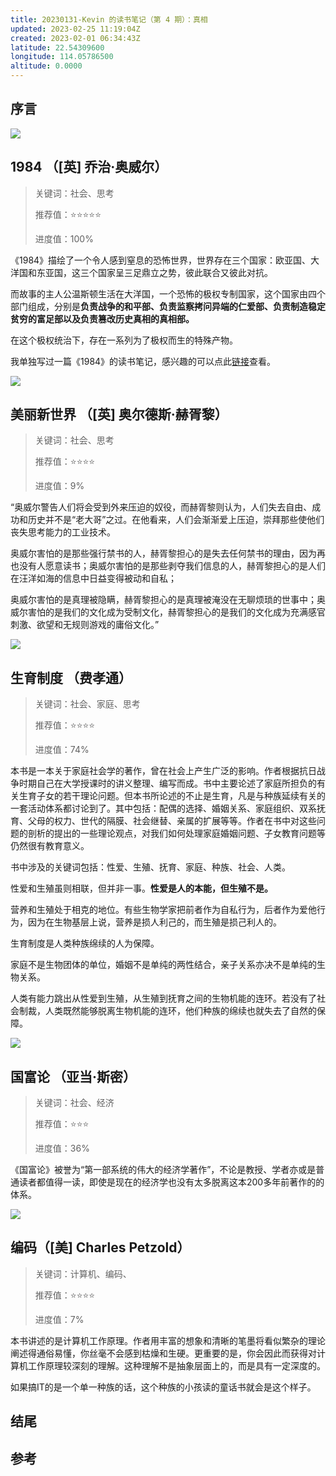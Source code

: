 ```yaml
---
title: 20230131-Kevin 的读书笔记（第 4 期）：真相
updated: 2023-02-25 11:19:04Z
created: 2023-02-01 06:34:43Z
latitude: 22.54309600
longitude: 114.05786500
altitude: 0.0000
---
```


## 序言

>

![](http://img.ifree258.top/ifree.love/content/reading_notes/2023/01/1984_cover.jpeg)

## 1984 （[英] 乔治·奥威尔）

> 关键词：社会、思考
>
> 推荐值：⭐⭐⭐⭐⭐
>
> 进度值：100%

《1984》描绘了一个令人感到窒息的恐怖世界，世界存在三个国家：欧亚国、大洋国和东亚国，这三个国家呈三足鼎立之势，彼此联合又彼此对抗。

而故事的主人公温斯顿生活在大洋国，一个恐怖的极权专制国家，这个国家由四个部门组成，分别是**负责战争的和平部、负责监察拷问异端的仁爱部、负责制造稳定贫穷的富足部以及负责篡改历史真相的真相部。**

在这个极权统治下，存在一系列为了极权而生的特殊产物。

我单独写过一篇《1984》的读书笔记，感兴趣的可以点此[链接](https://mp.weixin.qq.com/s/-F5KxwfsB1dTIULvvwo35g)查看。

![](http://img.ifree258.top/ifree.love/content/reading_notes/2023/01/%E7%BE%8E%E4%B8%BD%E6%96%B0%E4%B8%96%E7%95%8C_cover.jpeg)

## 美丽新世界 （[英] 奥尔德斯·赫胥黎）

> 关键词：社会、思考
>
> 推荐值：⭐⭐⭐⭐
>
> 进度值：9%

“奥威尔警告人们将会受到外来压迫的奴役，而赫胥黎则认为，人们失去自由、成功和历史并不是“老大哥”之过。在他看来，人们会渐渐爱上压迫，崇拜那些使他们丧失思考能力的工业技术。

奥威尔害怕的是那些强行禁书的人，赫胥黎担心的是失去任何禁书的理由，因为再也没有人愿意读书；奥威尔害怕的是那些剥夺我们信息的人，赫胥黎担心的是人们在汪洋如海的信息中日益变得被动和自私；

奥威尔害怕的是真理被隐瞒，赫胥黎担心的是真理被淹没在无聊烦琐的世事中；奥威尔害怕的是我们的文化成为受制文化，赫胥黎担心的是我们的文化成为充满感官刺激、欲望和无规则游戏的庸俗文化。”

![](http://img.ifree258.top/ifree.love/content/reading_notes/2023/01/生育制度_cover.jpeg)

## 生育制度 （费孝通）

> 关键词：社会、家庭、思考
>
> 推荐值：⭐⭐⭐⭐
>
> 进度值：74%

本书是一本关于家庭社会学的著作，曾在社会上产生广泛的影响。作者根据抗日战争时期自己在大学授课时的讲义整理、编写而成。书中主要论述了家庭所担负的有关生育子女的若干理论问题。但本书所论述的不止是生育，凡是与种族延续有关的一套活动体系都讨论到了。其中包括：配偶的选择、婚姻关系、家庭组织、双系抚育、父母的权力、世代的隔膜、社会继替、亲属的扩展等等。作者在书中对这些问题的剖析的提出的一些理论观点，对我们如何处理家庭婚姻问题、子女教育问题等仍然很有教育意义。

书中涉及的关键词包括：性爱、生殖、抚育、家庭、种族、社会、人类。

性爱和生殖虽则相联，但并非一事。**性爱是人的本能，但生殖不是。**

营养和生殖处于相克的地位。有些生物学家把前者作为自私行为，后者作为爱他行为，因为在生物基层上说，营养是损人利己的，而生殖是损己利人的。

生育制度是人类种族绵续的人为保障。

家庭不是生物团体的单位，婚姻不是单纯的两性结合，亲子关系亦决不是单纯的生物关系。

人类有能力跳出从性爱到生殖，从生殖到抚育之间的生物机能的连环。若没有了社会制裁，人类既然能够脱离生物机能的连环，他们种族的绵续也就失去了自然的保障。

![](http://img.ifree258.top/ifree.love/content/reading_notes/2023/01/国富论_cover.jpeg)

## 国富论 （亚当·斯密）

> 关键词：社会、经济
>
> 推荐值：⭐⭐⭐
>
> 进度值：36%

《国富论》被誉为“第一部系统的伟大的经济学著作”，不论是教授、学者亦或是普通读者都值得一读，即使是现在的经济学也没有太多脱离这本200多年前著作的的体系。

![](http://img.ifree258.top/ifree.love/content/reading_notes/2023/01/编码_cover.jpeg)

## 编码（[美] Charles Petzold）

> 关键词：计算机、编码、
>
> 推荐值：⭐⭐⭐⭐
>
> 进度值：7%

本书讲述的是计算机工作原理。作者用丰富的想象和清晰的笔墨将看似繁杂的理论阐述得通俗易懂，你丝毫不会感到枯燥和生硬。更重要的是，你会因此而获得对计算机工作原理较深刻的理解。这种理解不是抽象层面上的，而是具有一定深度的。

如果搞IT的是一个单一种族的话，这个种族的小孩读的童话书就会是这个样子。



## 结尾

>

## 参考